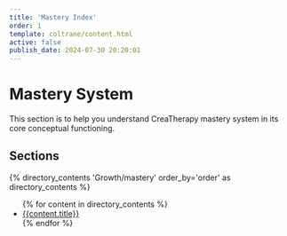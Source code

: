 ```yaml
---
title: 'Mastery Index'
order: 1
template: coltrane/content.html
active: false
publish_date: 2024-07-30 20:20:01
---
```

# Mastery System

This section is to help you understand CreaTherapy mastery system in its core conceptual functioning.

## Sections
{% directory_contents 'Growth/mastery' order_by='order' as directory_contents %}
<ul>
{% for content in directory_contents %}
    <li><a href="/{{content.slug}}/">{{content.title}}</a></li>
    {% endfor %}
</ul>
